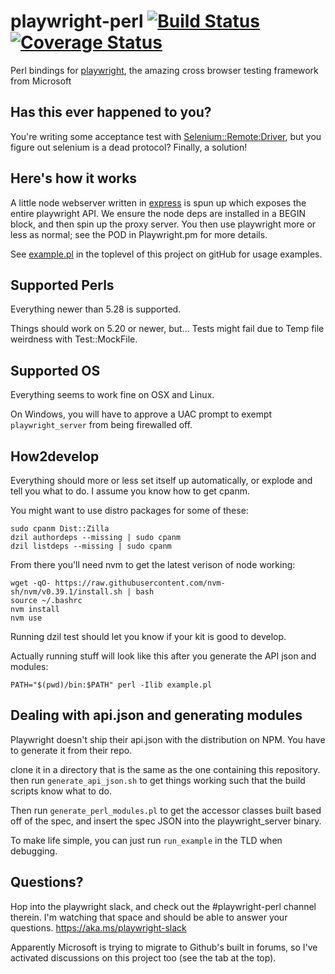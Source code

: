 # playwright-perl [![Build Status](https://travis-ci.org/teodesian/playwright-perl.svg?branch=main)](https://travis-ci.org/teodesian/playwright-perl) [![Coverage Status](https://coveralls.io/repos/github/teodesian/playwright-perl/badge.svg?branch=main)](https://coveralls.io/github/teodesian/playwright-perl?branch=main)

Perl bindings for [playwright][pw], the amazing cross browser testing framework from Microsoft

## Has this ever happened to you?

You're writing some acceptance test with [Selenium::Remote:Driver][srd], but you figure out selenium is a dead protocol?
Finally, a solution!

## Here's how it works

A little node webserver written in [express][xp] is spun up which exposes the entire playwright API.
We ensure the node deps are installed in a BEGIN block, and then spin up the proxy server.
You then use playwright more or less as normal; see the POD in Playwright.pm for more details.

See [example.pl](https://github.com/teodesian/playwright-perl/blob/main/example.pl) in the toplevel of this project on gitHub for usage examples.

[pw]:https://github.com/microsoft/playwright
[srd]:https://metacpan.org/pod/Selenium::Remote::Driver
[xp]:http://expressjs.com/

## Supported Perls

Everything newer than 5.28 is supported.

Things should work on 5.20 or newer, but...
Tests might fail due to Temp file weirdness with Test::MockFile.

## Supported OS

Everything seems to work fine on OSX and Linux.

On Windows, you will have to approve a UAC prompt to exempt `playwright_server` from being firewalled off.


## How2develop

Everything should more or less set itself up automatically, or explode and tell you what to do.
I assume you know how to get cpanm.

You might want to use distro packages for some of these:

```
sudo cpanm Dist::Zilla
dzil authordeps --missing | sudo cpanm
dzil listdeps --missing | sudo cpanm
```

From there you'll need nvm to get the latest verison of node working:

    wget -qO- https://raw.githubusercontent.com/nvm-sh/nvm/v0.39.1/install.sh | bash
    source ~/.bashrc
    nvm install
    nvm use

Running dzil test should let you know if your kit is good to develop.

Actually running stuff will look like this after you generate the API json and modules:

`PATH="$(pwd)/bin:$PATH" perl -Ilib example.pl`

## Dealing with api.json and generating modules

Playwright doesn't ship their api.json with the distribution on NPM.
You have to generate it from their repo.

clone it in a directory that is the same as the one containing this repository.
then run `generate_api_json.sh` to get things working such that the build scripts know what to do.

Then run `generate_perl_modules.pl` to get the accessor classes built based off of the spec, and insert the spec JSON into the playwright_server binary.

To make life simple, you can just run `run_example` in the TLD when debugging.

## Questions?
Hop into the playwright slack, and check out the #playwright-perl channel therein.
I'm watching that space and should be able to answer your questions.
https://aka.ms/playwright-slack

Apparently Microsoft is trying to migrate to Github's built in forums, so I've activated discussions on this project too (see the tab at the top).
